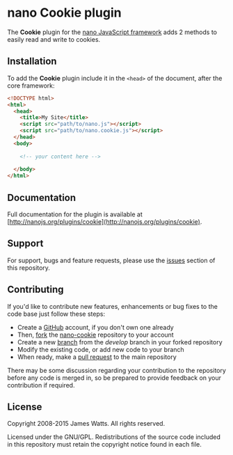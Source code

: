 nano Cookie plugin
==================

The **Cookie** plugin for the [nano JavaScript framework](http://nanojs.org) adds 2 methods to easily read and write to cookies.

Installation
------------

To add the **Cookie** plugin include it in the `<head>` of the document, after the core framework:

```html
<!DOCTYPE html>
<html>
  <head>
    <title>My Site</title>
    <script src="path/to/nano.js"></script>
    <script src="path/to/nano.cookie.js"></script>
  </head>
  <body>
		
    <!-- your content here -->
		
  </body>
</html>
```

Documentation
-------------

Full documentation for the plugin is available at [http://nanojs.org/plugins/cookie](http://nanojs.org/plugins/cookie).

Support
-------

For support, bugs and feature requests, please use the [issues](https://github.com/nanojs/nano-cookie/issues) section of this repository.

Contributing
------------

If you'd like to contribute new features, enhancements or bug fixes to the code base just follow these steps:

* Create a [GitHub](https://github.com/signup/free) account, if you don't own one already
* Then, [fork](https://help.github.com/articles/fork-a-repo) the [nano-cookie](https://github.com/nanojs/nano-cookie) repository to your account
* Create a new [branch](https://help.github.com/articles/creating-and-deleting-branches-within-your-repository) from the *develop* branch in your forked repository
* Modify the existing code, or add new code to your branch
* When ready, make a [pull request](http://help.github.com/send-pull-requests/) to the main repository

There may be some discussion regarding your contribution to the repository before any code is merged in, so be prepared to provide feedback on your contribution if required.

License
-------

Copyright 2008-2015 James Watts. All rights reserved.

Licensed under the GNU/GPL. Redistributions of the source code included in this repository must retain the copyright notice found in each file.
